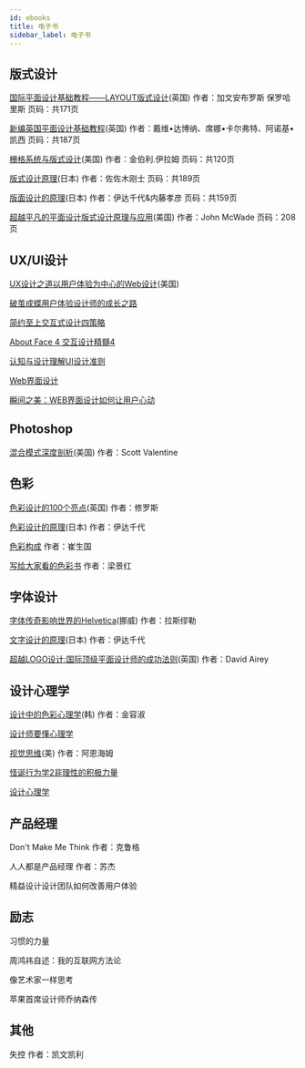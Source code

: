 ```yaml
---
id: ebooks
title: 电子书
sidebar_label: 电子书
---
```

## 版式设计


[国际平面设计基础教程——LAYOUT版式设计](https://pan.baidu.com/s/1hTo1ugpdLjk_GMdVY0RLng)(英国)
作者：加文安布罗斯  保罗哈里斯
页码：共171页


[新编英国平面设计基础教程](https://pan.baidu.com/s/1cB52DvxsbQWBX4n4Ns0XXQ)(英国)
作者：戴维•达博纳、席娜•卡尔弗特、阿诺基•凯西
页码：共187页

[栅格系统与版式设计](https://pan.baidu.com/s/1OVDsJD5fSQzIgON6S3IDZA)(美国)
作者：金伯利.伊拉姆
页码：共120页

[版式设计原理](https://pan.baidu.com/s/1yhIjvtR3iEVTIs-Sv1ym_Q)(日本)
作者：佐佐木刚士
页码：共189页

[版面设计的原理](https://pan.baidu.com/s/1_Yu5DrrLuNoSRb61CIyCwA)(日本)
作者：伊达千代&内藤孝彦
页码：共159页

[超越平凡的平面设计版式设计原理与应用](https://pan.baidu.com/s/1PzdAamgzLDckdFRr-rKVKQ)(美国)
作者：John McWade
页码：208页


## UX/UI设计

[UX设计之道以用户体验为中心的Web设计](https://pan.baidu.com/s/1NbcJkn7PpYpn4o78ggefjw)(美国)

[破茧成蝶用户体验设计师的成长之路](https://pan.baidu.com/s/162YMg9HyM8kvIYfA2t4BMg)

[简约至上交互式设计四策略](https://pan.baidu.com/s/1QSPcdfEe-m42Wa59y0W_KQ)

[About Face 4 交互设计精髓4](https://pan.baidu.com/s/1bxVCVRLsS7o1LOSQFOC85Q)

[认知与设计理解UI设计准则](https://pan.baidu.com/s/16fqk8vHbrEkikJBxY4gnPQ)

[Web界面设计](https://pan.baidu.com/s/1qEQ1jW_XcJoyqwHTSu_03A)

[瞬间之美：WEB界面设计如何让用户心动](https://pan.baidu.com/s/1OXS6eqnTZChB9QAKwPFTjg)

## Photoshop

[混合模式深度剖析](https://pan.baidu.com/s/1YTA2KkWNKcFo-p564pTCxw)(美国) 作者：Scott Valentine

## 色彩

[色彩设计的100个亮点](https://pan.baidu.com/s/1Tco5t3a6vyucOM8HQ-vKrA)(英国) 作者：修罗斯

[色彩设计的原理](https://pan.baidu.com/s/1n1_gkfgYEiD3S3TwcEFaIQ)(日本) 作者：伊达千代

[色彩构成](https://pan.baidu.com/s/1WiHhwYn-xIGzT2PLrIQ0Dw) 作者：崔生国

[写给大家看的色彩书](https://pan.baidu.com/s/1Z9E-RfqNz2nXCaM4lizuSg) 作者：梁景红

## 字体设计

[字体传奇影响世界的Helvetica](https://pan.baidu.com/s/17iGaLK-mh1P7PNrW86akcg)(挪威) 作者：拉斯缪勒

[文字设计的原理](https://pan.baidu.com/s/1UaElP34Yj0zWrDxK949dTQ)(日本) 作者：伊达千代

[超越LOGO设计:国际顶级平面设计师的成功法则](https://pan.baidu.com/s/1krlAMsz9o9-1qBcczb0LGg)(英国) 作者：David Airey

## 设计心理学

[设计中的色彩心理学](https://pan.baidu.com/s/1Vn9Zo7xcoQMonz6ORUgx7Q)(韩) 作者：金容淑

[设计师要懂心理学](https://pan.baidu.com/s/1YcCD08cbWGadAY1J7_05Dw)

[视觉思维](https://pan.baidu.com/s/16fRS2W2v6wY9VeLAeKYgDQ)(美) 作者：阿恩海姆

[怪诞行为学2非理性的积极力量](https://pan.baidu.com/s/107Wv2AXykVof02x3uJrLnw)

[设计心理学](https://pan.baidu.com/s/1xay2EeQ0OfFu6VokxtOp2w)

## 产品经理

Don't Make Me Think 作者：克鲁格

人人都是产品经理 作者：苏杰

精益设计设计团队如何改善用户体验

## 励志

习惯的力量

周鸿祎自述：我的互联网方法论

像艺术家一样思考

苹果首席设计师乔纳森传

## 其他

失控 作者：凯文凯利
